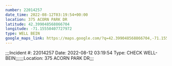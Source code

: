 ```yaml
---
number: 22014257
date_time: 2022-08-12T03:19:54+00:00
location: 375 ACORN PARK DR
latitude: 42.399048568866704
longitude: -71.15550407727972
type: WELL BEIN
google_maps_link: https://maps.google.com/?q=42.399048568866704,-71.15550407727972
---
```


;;;Incident #: 22014257  Date: 2022-08-12 03:19:54   Type: CHECK WELL-BEIN;;;;;;Location: 375 ACORN PARK DR;;;
